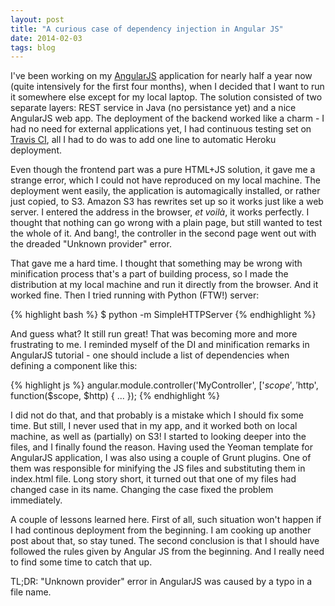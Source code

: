 ```yaml
---
layout: post
title: "A curious case of dependency injection in Angular JS"
date: 2014-02-03
tags: blog
---
```


I've been working on my [AngularJS](http://angularjs.org/) application for nearly half a year now (quite intensively for the first four months), when I decided that I want to run it somewhere else except for my local laptop. The solution consisted of two separate layers: REST service in Java (no persistance yet) and a nice AngularJS web app. The deployment of the backend worked like a charm - I had no need for external applications yet, I had continuous testing set on [Travis CI](https://travis-ci.org/), all I had to do was to add one line to automatic Heroku deployment.

Even though the frontend part was a pure HTML+JS solution, it gave me a strange error, which I could not have reproduced on my local machine. The deployment went easily, the application is automagically installed, or rather just copied, to S3. Amazon S3 has rewrites set up so it works just like a web server. I entered the address in the browser, _et voilà_, it works perfectly. I thought that nothing can go wrong with a plain page, but still wanted to test the whole of it. And bang!, the controller in the second page went out with the dreaded "Unknown provider" error.

That gave me a hard time. I thought that something may be wrong with minification process that's a part of building process, so I made the distribution at my local machine and run it directly from the browser. And it worked fine. Then I tried running with Python (FTW!) server:

{% highlight bash %}
$ python -m SimpleHTTPServer
{% endhighlight %} 

And guess what? It still run great! That was becoming more and more frustrating to me. I reminded myself of the DI and minification remarks in AngularJS tutorial - one should include a list of dependencies when defining a component like this:

{% highlight js %}
angular.module.controller('MyController', ['$scope', '$http', function($scope, $http) { ... });
{% endhighlight %}

I did not do that, and that probably is a mistake which I should fix some time. But still, I never used that in my app, and it worked both on local machine, as well as (partially) on S3! I started to looking deeper into the files, and I finally found the reason. Having used the Yeoman template for AngularJS application, I was also using a couple of Grunt plugins. One of them was responsible for minifying the JS files and substituting them in index.html file. Long story short, it turned out that one of my files had changed case in its name. Changing the case fixed the problem immediately.

A couple of lessons learned here. First of all, such situation won't happen if I had continous deployment from the beginning. I am cooking up another post about that, so stay tuned. The second conclusion is that I should have followed the rules given by Angular JS from the beginning. And I really need to find some time to catch that up.

TL;DR: "Unknown provider" error in AngularJS was caused by a typo in a file name.

